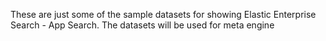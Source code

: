 These are just some of the sample datasets for showing Elastic Enterprise Search - App Search. The datasets will be used for meta engine
